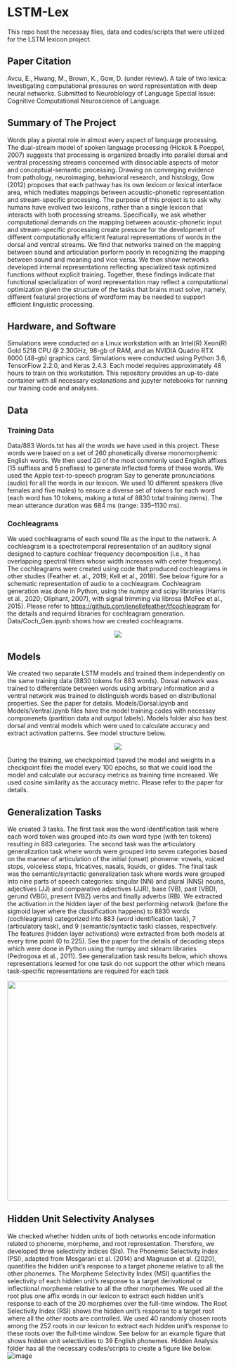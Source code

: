 # LSTM-Lex
This repo host the necessay files, data and codes/scripts that were utilized for the LSTM lexicon project.

## Paper Citation
Avcu, E., Hwang, M., Brown, K., Gow, D. (under review). A tale of two lexica: Investigating computational pressures on word representation with deep neural networks. Submitted to Neurobiology of Language Special Issue: Cognitive Computational Neuroscience of Language.

## Summary of The Project
Words play a pivotal role in almost every aspect of language processing. The dual-stream model of spoken language processing (Hickok & Poeppel, 2007) suggests that processing is organized broadly into parallel dorsal and ventral processing streams concerned with dissociable aspects of motor and conceptual-semantic processing. Drawing on converging evidence from pathology, neuroimaging, behavioral research, and histology, Gow (2012) proposes that each pathway has its own lexicon or lexical interface area, which mediates mappings between acoustic-phonetic representation and stream-specific processing. The purpose of this project is to ask why humans have evolved two lexicons, rather than a single lexicon that interacts with both processing streams. Specifically, we ask whether computational demands on the mapping between acoustic-phonetic input and stream-specific processing create pressure for the development of different computationally efficient featural representations of words in the dorsal and ventral streams. We find that networks trained on the mapping between sound and articulation perform poorly in recognizing the mapping between sound and meaning and vice versa. We then show networks developed internal representations reflecting specialized task optimized functions without explicit training. Together, these findings indicate that functional specialization of word representation may reflect a computational optimization given the structure of the tasks that brains must solve, namely, different featural projections of wordform may be needed to support efficient linguistic processing.

## Hardware, and Software
Simulations were conducted on a Linux workstation with an Intel(R) Xeon(R) Gold 5218 CPU @ 2.30GHz, 98-gb of RAM, and an NVIDIA Quadro RTX 8000 (48-gb) graphics card. Simulations were conducted using Python 3.6, TensorFlow 2.2.0, and Keras 2.4.3. Each model requires approximately 48 hours to train on this workstation. This repository provides an up-to-date container with all necessary explanations and jupyter notebooks for running our training code and analyses.

## Data
### Training Data
Data/883 Words.txt has all the words we have used in this project. These words were based on a set of 260 phonetically diverse monomorphemic English words. We then used 20 of the most commonly used English affixes (15 suffixes and 5 prefixes) to generate inflected forms of these words. We used the Apple text-to-speech program Say to generate pronunciations (audio) for all the words in our lexicon. We used 10 different speakers (five females and five males) to ensure a diverse set of tokens for each word (each word has 10 tokens, making a total of 8830 total training items). The mean utterance duration was 684 ms (range: 335–1130 ms).

### Cochleagrams
We used cochleagrams of each sound file as the input to the network. A cochleagram is a spectrotemporal representation of an auditory signal designed to capture cochlear frequency decomposition (i.e., it has overlapping spectral filters whose width increases with center frequency). The cochleagrams were created using code that produced cochleagrams in other studies (Feather et. al., 2019; Kell et al., 2018). See below figure for a schematic representation of audio to a cochleagram. Cochleagram generation was done in Python, using the numpy and scipy libraries (Harris et al., 2020; Oliphant, 2007), with signal trimming via librosa (McFee et al., 2015). Please refer to https://github.com/jenellefeather/tfcochleagram for the details and required libraries for cochleagram generation. Data/Coch_Gen.ipynb shows how we created cochleagrams.
<p align="center">
  <img 
    src="https://user-images.githubusercontent.com/32641692/164516870-9198cd2c-5a5b-47e8-a102-030ecf4c1da8.png"
  >
</p>

## Models
We created two separate LSTM models and trained them independently on the same training data (8830 tokens for 883 words). Dorsal network was trained to differentiate between words using arbitrary information and a ventral network was trained to distinguish words based on distributional properties. See the paper for details. Models/Dorsal.ipynb and Models/Ventral.ipynb files have the model training codes with necessay componenets (partition data and output labels). Models folder also has best dorsal and ventral models which were used to calculate accuracy and extract activation patterns. See model structure below.
<p align="center">
  <img 
    src="https://user-images.githubusercontent.com/32641692/164526923-b5879933-edd6-4482-89cc-3bdfc01f92c5.png"
  >
</p>

During the training, we checkpointed (saved the model and weights in a checkpoint file) the model every 100 epochs, so that we could load the model and calculate our accuracy metrics as training time increased. We used cosine similarity as the accuracy metric. Please refer to the paper for details.

## Generalization Tasks
We created 3 tasks. The first task was the word identification task where each word token was grouped into its own word type (with ten tokens) resulting in 883 categories. The second task was the articulatory generalization task where words were grouped into seven categories based on the manner of articulation of the initial (onset) phoneme: vowels, voiced stops, voiceless stops, fricatives, nasals, liquids, or glides. The final task was the semantic/syntactic generalization task where words were grouped into nine parts of speech categories: singular (NN) and plural (NNS) nouns, adjectives (JJ) and comparative adjectives (JJR), base (VB), past (VBD), gerund (VBG), present (VBZ) verbs and finally adverbs (RB). We extracted the activation in the hidden layer of the best performing network (before the sigmoid layer where the classification happens) to 8830 words (cochleagrams) categorized into 883 (word identification task), 7 (articulatory task), and 9 (semantic/syntactic task) classes, respectively. The features (hidden layer activations) were extracted from both models at every time point (0 to 225). See the paper for the details of decoding steps which were done in Python using the numpy and sklearn libraries (Pedrogosa et al., 2011). See generalization task results below, which shows representations learned for one task do not support the other which means task-specific representations are required for each task
<p align="center">
  <img 
    width="600"
    height="500"
    src="https://user-images.githubusercontent.com/32641692/164541042-173bdc70-88da-4ed8-a492-c0a6f13d2ae7.png"
  >
</p>

## Hidden Unit Selectivity Analyses
We checked whether hidden units of both networks encode information related to phoneme, morpheme, and root representation. Therefore, we developed three selectivity indices (SIs). The Phonemic Selectivity Index (PSI), adapted from Mesgarani et al. (2014) and Magnuson et al. (2020), quantifies the hidden unit’s response to a target phoneme relative to all the other phonemes. The Morpheme Selectivity Index (MSI) quantifies the selectivity of each hidden unit’s response to a target derivational or inflectional morpheme relative to all the other morphemes. We used all the root plus one affix words in our lexicon to extract each hidden unit’s response to each of the 20 morphemes over the full-time window. The Root Selectivity Index (RSI) shows the hidden unit’s response to a target root where all the other roots are controlled. We used 40 randomly chosen roots among the 252 roots in our lexicon to extract each hidden unit’s response to these roots over the full-time window. See below for an example figure that shows hidden unit selectivities to 39 English phonemes. Hidden Analysis folder has all the necessary codes/scripts to create a figure like below.
![image](https://user-images.githubusercontent.com/32641692/164761802-9d7391e2-9372-4b26-930f-3cdaee468f10.png)


